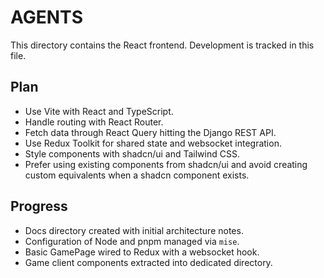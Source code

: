 # AGENTS

This directory contains the React frontend. Development is tracked in this file.

## Plan

- Use Vite with React and TypeScript.
- Handle routing with React Router.
- Fetch data through React Query hitting the Django REST API.
- Use Redux Toolkit for shared state and websocket integration.
- Style components with shadcn/ui and Tailwind CSS.
- Prefer using existing components from shadcn/ui and avoid creating custom equivalents when a shadcn component exists.

## Progress

- Docs directory created with initial architecture notes.
- Configuration of Node and pnpm managed via `mise`.
- Basic GamePage wired to Redux with a websocket hook.
- Game client components extracted into dedicated directory.

